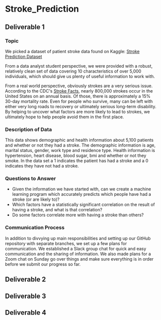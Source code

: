 # Stroke_Prediction

## Deliverable 1

### Topic

We picked a dataset of patient stroke data found on Kaggle: [Stroke Prediction Dataset](https://www.kaggle.com/datasets/fedesoriano/stroke-prediction-dataset)

From a data analyst student perspective, we were provided with a robust, relatively clean set of data covering 10 characteristics of over 5,000 individuals, which should give us plenty of useful information to work with.

From a real world perspective, obviously strokes are a very serious issue.  According to the CDC's [Stroke Facts](https://www.cdc.gov/stroke/facts.htm), nearly 800,000 strokes occur in the United States on an annual basis.  Of those, there is approximately a 15% 30-day mortality rate.  Even for people who survive, many can be left with either very long roads to recovery or ultimately serious long-term disability.  By helping to uncover what factors are more likely to lead to strokes, we ultimately hope to help people avoid them in the first place.

### Description of Data

This data shows demographic and health information about 5,100 patients and whether or not they had a stroke. The demographic information is age, marital status, gender, work type and residence type. Health information is hypertension, heart disease, blood sugar, bmi and whether or not they smoke. In the data set a 1 indicates the patient has had a stroke and a 0 indicates they have not had a stroke.

### Questions to Answer
* Given the information we have started with, can we create a machine learning program which accurately predicts which people have had a stroke (or are likely to)?
* Which factors have a statistically significant correlation on the result of having a stroke, and what is that correlation?
* Do some factors correlate more with having a stroke than others?

### Communication Process

In addition to divvying up main responsibilities and setting up our GitHub repository with separate branches, we set up a few plans for communication.  We established a Slack group chat for quick and easy communication and the sharing of information.  We also made plans for a Zoom chat on Sunday go over things and make sure everything is in order before we submit our progress so far.


## Deliverable 2

## Deliverable 3

## Deliverable 4
